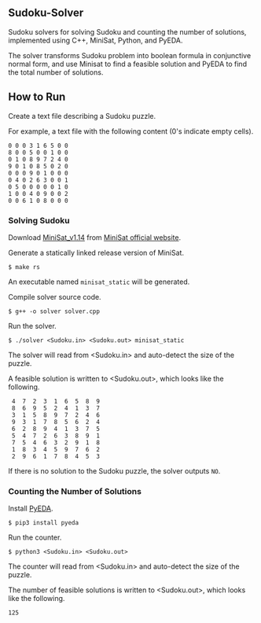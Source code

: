 ## Sudoku-Solver
Sudoku solvers for solving Sudoku and counting the number of solutions, implemented using C++, MiniSat, Python, and PyEDA.

The solver transforms Sudoku problem into boolean formula in conjunctive normal form, and use Minisat to find a feasible solution and PyEDA to find the total number of solutions.

## How to Run
Create a text file describing a Sudoku puzzle.

For example, a text file with the following content (0's indicate empty cells).
```
0 0 0 3 1 6 5 0 0
8 0 0 5 0 0 1 0 0
0 1 0 8 9 7 2 4 0
9 0 1 0 8 5 0 2 0
0 0 0 9 0 1 0 0 0
0 4 0 2 6 3 0 0 1
0 5 0 0 0 0 0 1 0
1 0 0 4 0 9 0 0 2
0 0 6 1 0 8 0 0 0
```

### Solving Sudoku
Download [MiniSat_v1.14](http://minisat.se/downloads/MiniSat_v1.14.2006-Aug-29.src.zip) from [MiniSat official website](http://minisat.se/Main.html).

Generate a statically linked release version of MiniSat.
```
$ make rs
```
An executable named `minisat_static` will be generated.

Compile solver source code.
```
$ g++ -o solver solver.cpp
```

Run the solver.
```
$ ./solver <Sudoku.in> <Sudoku.out> minisat_static
```
The solver will read from <Sudoku.in> and auto-detect the size of the puzzle.

A feasible solution is written to <Sudoku.out>, which looks like the following.
```
 4  7  2  3  1  6  5  8  9 
 8  6  9  5  2  4  1  3  7 
 3  1  5  8  9  7  2  4  6 
 9  3  1  7  8  5  6  2  4 
 6  2  8  9  4  1  3  7  5 
 5  4  7  2  6  3  8  9  1 
 7  5  4  6  3  2  9  1  8 
 1  8  3  4  5  9  7  6  2 
 2  9  6  1  7  8  4  5  3 
```
If there is no solution to the Sudoku puzzle, the solver outputs `NO`.

### Counting the Number of Solutions
Install [PyEDA](https://pypi.org/project/pyeda/).
```
$ pip3 install pyeda
```

Run the counter.
```
$ python3 <Sudoku.in> <Sudoku.out>
```
The counter will read from <Sudoku.in> and auto-detect the size of the puzzle.

The number of feasible solutions is written to <Sudoku.out>, which looks like the following.
```
125
```

